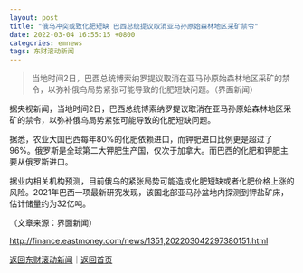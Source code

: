 ```yaml
---
layout: post
title: "俄乌冲突或致化肥短缺 巴西总统提议取消亚马孙原始森林地区采矿禁令"
date: 2022-03-04 16:55:15 +0800
categories: emnews
tags: 东财滚动新闻
---
```

> 当地时间2日，巴西总统博索纳罗提议取消在亚马孙原始森林地区采矿的禁令，以弥补俄乌局势紧张可能导致的化肥短缺问题。（界面新闻）

<p>据央视新闻，当地时间2日，巴西总统博索纳罗提议取消在亚马孙原始森林地区采矿的禁令，以弥补俄乌局势紧张可能导致的化肥短缺问题。</p>
 <p>据悉，农业大国巴西每年80%的化肥依赖进口，而钾肥进口比例更是超过了96%。俄罗斯是全球第二大钾肥生产国，仅次于加拿大。而巴西的化肥和钾肥主要从俄罗斯进口。</p>
 <p>据业内相关机构预测，目前俄乌的紧张局势可能造成化肥短缺或者化肥价格上涨的风险。2021年巴西一项最新研究发现，该国北部亚马孙盆地内探测到钾盐矿床，估计储量约为32亿吨。</p><p class="em_media">（文章来源：界面新闻）</p>

<http://finance.eastmoney.com/news/1351,202203042297380151.html>

[返回东财滚动新闻](//finews.withounder.com/emnews/)｜[返回首页](//finews.withounder.com/)